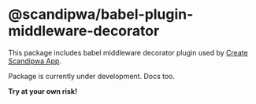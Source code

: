 # @scandipwa/babel-plugin-middleware-decorator

This package includes babel middleware decorator plugin used by [Create Scandipwa App](https://github.com/scandipwa/create-scandipwa-app).

Package is currently under development. Docs too.

**Try at your own risk!**